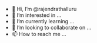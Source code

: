 - 👋 Hi, I’m @rajendrathalluru
- 👀 I’m interested in ...
- 🌱 I’m currently learning ...
- 💞️ I’m looking to collaborate on ...
- 📫 How to reach me ...

<!---
rajendrathalluru/rajendrathalluru is a ✨ special ✨ repository because its `README.md` (this file) appears on your GitHub profile.
You can click the Preview link to take a look at your changes.
--->
